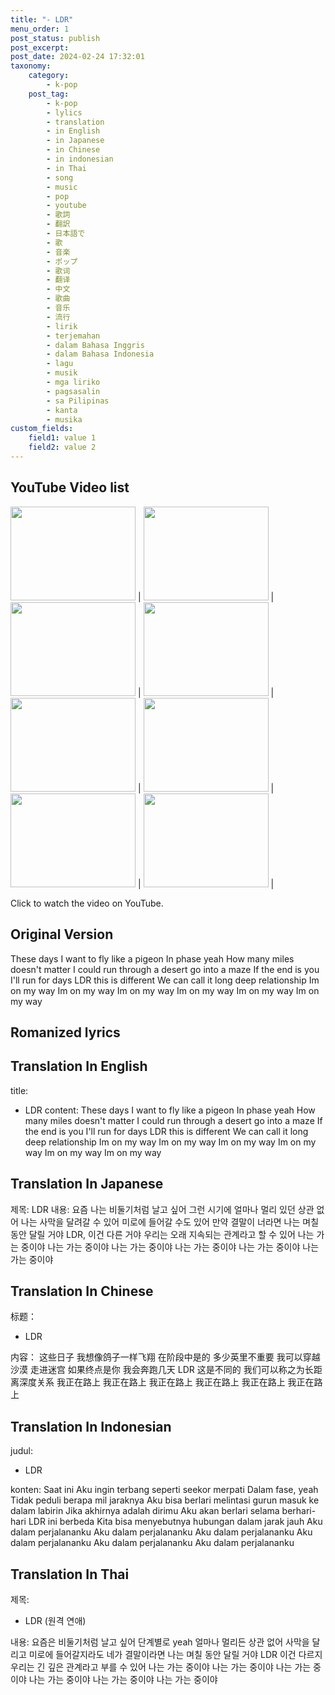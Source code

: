 ```yaml
---
title: "- LDR"
menu_order: 1
post_status: publish
post_excerpt: 
post_date: 2024-02-24 17:32:01
taxonomy:
    category:
        - k-pop
    post_tag:
        - k-pop
        - lylics
        - translation
        - in English
        - in Japanese
        - in Chinese
        - in indonesian
        - in Thai
        - song
        - music
        - pop
        - youtube
        - 歌詞
        - 翻訳
        - 日本語で
        - 歌
        - 音楽
        - ポップ
        - 歌词
        - 翻译
        - 中文
        - 歌曲
        - 音乐
        - 流行
        - lirik
        - terjemahan
        - dalam Bahasa Inggris
        - dalam Bahasa Indonesia
        - lagu
        - musik
        - mga liriko
        - pagsasalin
        - sa Pilipinas
        - kanta
        - musika
custom_fields:
    field1: value 1
    field2: value 2
---
```


## YouTube Video list
 [<img src='http://img.youtube.com/vi/_SX-ZCdwHVo/0.jpg' width='200' height='150'>](https://youtu.be/_SX-ZCdwHVo) | [<img src='http://img.youtube.com/vi/ElWFI6m-0hc/0.jpg' width='200' height='150'>](https://youtu.be/ElWFI6m-0hc) | [<img src='http://img.youtube.com/vi/UHH7b4-UkvI/0.jpg' width='200' height='150'>](https://youtu.be/UHH7b4-UkvI) | [<img src='http://img.youtube.com/vi/18PYTGbAZSQ/0.jpg' width='200' height='150'>](https://youtu.be/18PYTGbAZSQ) | [<img src='http://img.youtube.com/vi/eYjIhRu7gSk/0.jpg' width='200' height='150'>](https://youtu.be/eYjIhRu7gSk) |
 [<img src='http://img.youtube.com/vi/iS8HcDeuhMY/0.jpg' width='200' height='150'>](https://youtu.be/iS8HcDeuhMY) | [<img src='http://img.youtube.com/vi/ZPMABc8Cvnk/0.jpg' width='200' height='150'>](https://youtu.be/ZPMABc8Cvnk) | [<img src='http://img.youtube.com/vi/k8AeuSBkrUY/0.jpg' width='200' height='150'>](https://youtu.be/k8AeuSBkrUY) |

Click to watch the video on YouTube.
## Original Version
These days
I want to fly like a pigeon
In phase yeah
How many miles doesn't matter
I could run through a desert
go into a maze
If the end is you
I'll run for days
LDR this is different
We can call it long deep relationship
Im on my way
Im on my way
Im on my way
Im on my way
Im on my way
Im on my way
## Romanized lyrics

## Translation In English
title:
- LDR
content:
These days
I want to fly like a pigeon
In phase yeah
How many miles doesn't matter
I could run through a desert
go into a maze
If the end is you
I'll run for days
LDR this is different
We can call it long deep relationship
Im on my way
Im on my way
Im on my way
Im on my way
Im on my way
Im on my way
## Translation In Japanese
제목: LDR
내용:
요즘
나는 비둘기처럼 날고 싶어
그런 시기에
얼마나 멀리 있던 상관 없어
나는 사막을 달려갈 수 있어
미로에 들어갈 수도 있어
만약 결말이 너라면
나는 며칠 동안 달릴 거야
LDR, 이건 다른 거야
우리는 오래 지속되는 관계라고 할 수 있어
나는 가는 중이야
나는 가는 중이야
나는 가는 중이야
나는 가는 중이야
나는 가는 중이야
나는 가는 중이야
## Translation In Chinese
标题：
- LDR

内容：
这些日子
我想像鸽子一样飞翔
在阶段中是的
多少英里不重要
我可以穿越沙漠
走进迷宫
如果终点是你
我会奔跑几天
LDR 这是不同的
我们可以称之为长距离深度关系
我正在路上
我正在路上
我正在路上
我正在路上
我正在路上
我正在路上
## Translation In Indonesian
judul:
- LDR

konten:
Saat ini
Aku ingin terbang seperti seekor merpati
Dalam fase, yeah
Tidak peduli berapa mil jaraknya
Aku bisa berlari melintasi gurun
masuk ke dalam labirin
Jika akhirnya adalah dirimu
Aku akan berlari selama berhari-hari
LDR ini berbeda
Kita bisa menyebutnya hubungan dalam jarak jauh
Aku dalam perjalananku
Aku dalam perjalananku
Aku dalam perjalananku
Aku dalam perjalananku
Aku dalam perjalananku
Aku dalam perjalananku
## Translation In Thai
제목:
- LDR (원격 연애)

내용:
요즘은
비둘기처럼 날고 싶어
단계별로 yeah
얼마나 멀리든 상관 없어
사막을 달리고
미로에 들어갈지라도
네가 결말이라면
나는 며칠 동안 달릴 거야
LDR 이건 다르지
우리는 긴 깊은 관계라고 부를 수 있어
나는 가는 중이야
나는 가는 중이야
나는 가는 중이야
나는 가는 중이야
나는 가는 중이야
나는 가는 중이야
